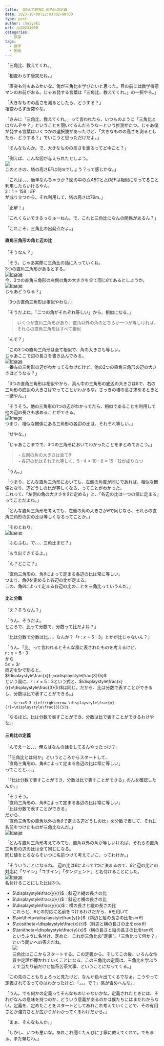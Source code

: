 ```yaml
---
title: 【読んで理解】三角比の定義
date: 2023-10-09T22:03:02+09:00
type: post
author: choiyaki
url: /p20231009
categories: 
  - 数学
tags:
  - 数学
  - 勉強
---
```

「三角比、教えてくれ。」  
  
「相変わらず唐突だね。」  
  
「唐突も何もあるかいな。俺が三角比を学びたいと思った。目の前には数学得意マンのお前がおる。じゃあ発する言葉は「三角比、教えてくれ。」の一択やろ。」  
  
「大きなものの高さを測るとしたら、どうする？」  
相変わらず唐突やな。  
  
「きみに「三角比、教えてくれ。」って言われたら、いつものように「三角比とはなんぞや？」ということを聞いてるんだろうなーという推測がたつ。じゃあ僕が発する言葉はいくつかの選択肢があったけど、「大きなものの高さを測るとしたら、どうする？」でいこうと思っただけだよ。」  
  
「そんなもんか。で、大きなものの高さを測るってどゆこと？」  
  
「例えば、こんな図が与えられたとしよう。  
![](https://scrapbox.io/files/65229121bc1543003597d600.png)  
このときの、塔の高さ$EF$は何mでしょう？って感じかな。」  
  
「これは、、、簡単なんちゃうか？図の中の$\triangle ABC$と$\triangle DEF$は相似になってること利用したらいけるやん。  
		$2:1=158:EF$  	
が成り立つから、それ利用して、塔の高さは$79$m。」  
  
「正解！」  
  
「これくらいできるっちゅーねん。で、これと三角比になんの関係があるん？」  
  
「これこそ、三角比の出発点だよ。」  
  
#### 直角三角形の角と辺の比  
  
「そうなん？」  
  
「そう。じゃあ実際に三角比の話に入っていくね。  
3つの直角三角形があるとする。  
[![Image](https://scrapbox.io/files/6520fb4590f320001b0a6814.png?type=thumbnail)](https://scrapbox.io/files/6520fb4590f320001b0a6814.png)  
今、3つの直角三角形の左側の角の大きさを全て同じ$\theta$であるとしようか。  
[![Image](https://scrapbox.io/files/6520fb4e706b2a001b93c9d3.png?type=thumbnail)](https://scrapbox.io/files/6520fb4e706b2a001b93c9d3.png)  
じゃあどうなる？」  
  
「3つの直角三角形は相似やわな。」  
  
「そうだよね。「二つの角がそれぞれ等しい」から、相似になる。」  
  
> いくつか直角三角形があり、直角以外の角のどちらか一つが等しければ、それらの直角三角形はすべて相似  
  
「んで？」  
  
「この3つの直角三角形は全て相似で、角の大きさも等しい。  
じゃあここで辺の長さを書き込んでみる。  
[![Image](https://scrapbox.io/files/6520fb5569395a00350ccec6.png?type=thumbnail)](https://scrapbox.io/files/6520fb5569395a00350ccec6.png)  
一番左の三角形の辺がわかってるわけだけど、他の2つの直角三角形の辺の大きさはどうなる？」  
  
「3つの直角三角形は相似やから、真ん中の三角形の底辺の大きさは$8$で、右の三角形の底辺の大きさは$12$ってことがわかるな。さっきの塔の高さ求めるときと一緒やん。」  
  
「そうそう。他の三角形の1つの辺がわかってたら、相似であることを利用して他の辺の長さも求めることができる。  
[![Image](https://scrapbox.io/files/6520fb5d69395a00350ccee7.png?type=thumbnail)](https://scrapbox.io/files/6520fb5d69395a00350ccee7.png)  
つまり、相似な関係にある三角形の各辺の比は、それぞれ等しい。」  
  
「せやな。」  
  
「じゃあここまでで、3つの三角形においてわかったことをまとめておこう。」  
  
> ・左側の角の大きさは全て$\theta$  
> ・各辺の比はそれぞれ等しく、$5:4=10:8=15:12$が成り立つ  
  
「うん。」  
  
「つまり、どんな直角三角形においても、左側の角度が同じであれば、相似な関係となり、辺どうしの比が等しくなる、ってことがわかった。  
これって、「左側の角の大きさを$\theta$と定める」と、「各辺の比は一つの値に定まる」ってことだよね。」  
  
「どんな直角三角形を考えても、左側の角の大きさが$\theta$で同じなら、それらの直角三角形の辺の比は等しくなるってことか。」  
  
「そのとおり。  
[![Image](https://scrapbox.io/files/6520fb66f31831001c3c6422.png?type=thumbnail)](https://scrapbox.io/files/6520fb66f31831001c3c6422.png)  
  
「ふむふむ。で、、、三角比まだ？」  
  
「もう出てきてるよ。」  
  
「ん？どこに？」  
  
「直角三角形の、角$\theta$によって定まる各辺の比は常に等しい。  
つまり、角$\theta$を定めると各辺の比が定まる。  
この、角$\theta$によって定まる各辺の比のことを三角比っていうんだ。」  
  
#### 比と分数  
  
「え？そうなん？」  
  
「うん、そうだよ。  
ところで、比って分数で、分数って比だよね？」  
  
「比は分数で分数は比、、、なんか？「$r:x=5:3$」とかが比じゃないん？」  
  
「うん、「比」って言われるとそんな風に表されたものを考えるけど、  
		$r:x=5:3$  
から  
		$5x=3r$  
両辺を$5r$で割ると、  
		$\displaystyle\frac{x}{r}=\displaystyle\frac{3}{5}$  
という風に、$r:x=5:3$という式と、$\displaystyle\frac{x}{r}=\displaystyle\frac{3}{5}$​は同じ。だから、比は分数で表すことができるし、分数は比で表すことができる。」  
  
		$r:x=5:3 \Leftrightarrow \displaystyle\frac{x}{r}=\displaystyle\frac{3}{5}$  
  
「なるほど。比は分数で表すことができ、分数は比で表すことができるわけやな。」  
  
#### 三角比の定義  
  
「んでえーと、、、俺らはなんの話をしてるんやったっけ？」  
  
「「三角比とは何か」というところからスタートして、  
「直角三角形の、角$\theta$によって定まる各辺の比は常に等しい」  
ってことと、、、」  
  
「「比は分数で表すことができ、分数は比で表すことができる」のんを確認したんか。」  
  
「そうそう。  
「直角三角形の、角$\theta$によって定まる各辺の比は常に等しい」  
「比は分数で表すことができる」  
だから、  
「直角三角形の直角以外の角$\theta$で定まる辺どうしの比」を分数で表して、それに名前をつけたものが三角比なんだ。」  
[![Image](https://scrapbox.io/files/6520fb6bfee304001c19ed68.png?type=thumbnail)](https://scrapbox.io/files/6520fb6bfee304001c19ed68.png)  
  
「どんな直角三角形考えてみても、直角以外の角が等しいければ、それらの直角三角形の辺の比は全て同じになる。  
同じ値をとるならそいつに名前つけて考えていこ、ってわけか。」  
  
「そういうことになるね。 辺の比は$\theta$によって1つに決まるので、$\theta$と辺の比との対応に「サイン」「コサイン」「タンジェント」と名付けることにした。   
[![Image](https://scrapbox.io/files/6520fb7ba83d1a001bff362c.png?type=thumbnail)](https://scrapbox.io/files/6520fb7ba83d1a001bff362c.png)  
名付けることにした比は3つ。  
- $\displaystyle\frac{y}{r}$​：斜辺と縦の長さの比  
- $\displaystyle\frac{x}{r}$​：斜辺と横の長さの比  
- $\displaystyle\frac{y}{x}$​：横の長さと縦の長さの比  
これらと、$\theta$との対応に名前をつけるわけだから、$\theta$を用いて  
- $\sin\theta=\displaystyle\frac{y}{r}$​（斜辺と縦の長さの比を$\sin\theta$）  
- $\cos\theta=\displaystyle\frac{x}{r}$​（斜辺と横の長さの比を$\cos\theta$）  
- $\tan\theta=\displaystyle\frac{y}{x}$​（横の長さと縦の長さの比を$\tan\theta$）  
というふうに名付け、定めた。これが三角比の"定義"。「三角比って何か？」という問いへの答えだね。  
![](https://scrapbox.io/files/6523bc335b143c001cd60b0c.png)  
三角比はここからスタートする。この定義から。そしてこの後、いろんな性質や定理が導かれていくことになる。この三角比の定義は、三角比を学ぶうえで当たり前だけど無茶苦茶大事、ということになってくる。」  
  
「この先のこともちょろっと見たけど、なんか色々出てくるでなぁ。こうやって定義されてるってのはわかったけど、「。。。で？」感が否めへんな。」  
  
「うん。でも何かの定義ってそんなものじゃないかな。定義されたときには、それがなんの意味を持つのか、どういう意義があるのかは僕たちにはまだわからない。定義を、定めたことをスタートとしてあれこれ考えていくことで、その有用さとか強力さとか広がりがわかってくるわけだから。」  
  
「まぁ、そんなもんか。」  
  
「しかし、いつも悪いな。あれこれ聞くたんびに丁寧に教えてくれて。でもまぁ、また頼むわ。」